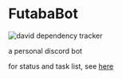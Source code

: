 # FutabaBot
![david dependency tracker](https://david-dm.org/epitone/FutabaBot.svg)

a personal discord bot

for status and task list, see [here](https://www.notion.so/scndbly/0328bdfcc5ae4e29968b12daa55f3f5d?v=2ab4a1d2f17344d9ab656fc3b9fc45d0)